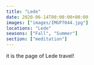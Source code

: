 ```yaml
---
title: "Lede"
date: 2020-06-14T00:00:00+00:00
images: ["images/IMGP7044.jpg"]
locations: "Lede"
seasons: ["Fall", "Summer"]
section: ["meditation"]
---
```


it is the page of Lede travel!
